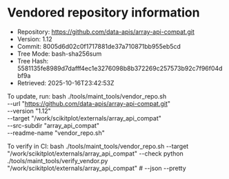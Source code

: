 Vendored repository information
===============================

- Repository: https://github.com/data-apis/array-api-compat.git
- Version:    1.12
- Commit:     8005d6d02c0f1717881de37a710871bb955eb5cd
- Tree Mode:  bash-sha256sum
- Tree Hash:  5581135fe8989d7dafff4ec1e3276098b8b372269c257573b92c7f96f04dbf9a
- Retrieved:  2025-10-16T23:42:53Z

To update, run:
  bash ./tools/maint_tools/vendor_repo.sh \
    --url "https://github.com/data-apis/array-api-compat.git" \
    --version "1.12" \
    --target "/work/scikitplot/externals/array_api_compat" \
    --src-subdir "array_api_compat" \
    --readme-name "vendor_repo.sh"

To verify in CI:
  bash ./tools/maint_tools/vendor_repo.sh --target "/work/scikitplot/externals/array_api_compat" --check
  python ./tools/maint_tools/verify_vendor.py "/work/scikitplot/externals/array_api_compat"  # --json --pretty
